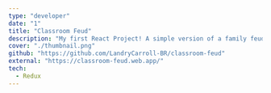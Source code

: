 ```yaml
---
type: "developer"
date: "1"
title: "Classroom Feud"
description: "My first React Project! A simple version of a family feud style game to be used in the classrooms."
cover: "./thumbnail.png"
github: "https://github.com/LandryCarroll-BR/classroom-feud"
external: "https://classroom-feud.web.app/"
tech:
  - Redux
---
```

